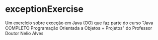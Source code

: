 # exceptionExercise
Um exercício sobre exceção em Java (OO) que faz parte do curso "Java COMPLETO Programação Orientada a Objetos + Projetos" do Professor Doutor Nelio Alves
